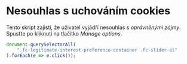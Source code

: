 # Nesouhlas s uchováním cookies

Tento skript zajistí, že uživatel vyjádří nesouhlas s *oprávněnými zájmy*.
Spusťte po kliknutí na tlačítko *Manage options*.

```js
document.querySelectorAll(
    ".fc-legitimate-interest-preference-container .fc-slider-el"
).forEach(e => e.click());
```
